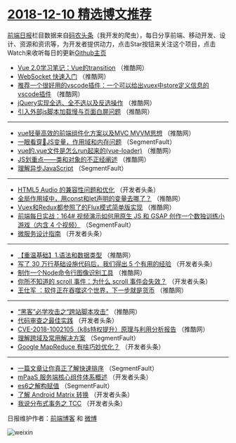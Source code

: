 # [2018-12-10 精选博文推荐](http://hao.caibaojian.com/date/2018/12/10)

[前端日报](http://caibaojian.com/c/news)栏目数据来自[码农头条](http://hao.caibaojian.com/)（我开发的爬虫），每日分享前端、移动开发、设计、资源和资讯等，为开发者提供动力，点击Star按钮来关注这个项目，点击Watch来收听每日的更新[Github主页](https://github.com/kujian/frontendDaily)
* [Vue 2.0学习笔记：Vue的transition](http://hao.caibaojian.com/94215.html) （推酷网）
* [WebSocket 快速入门](http://hao.caibaojian.com/94209.html) （推酷网）
* [推荐一个很好用的vscode插件：一个可以给出vuex中store定义信息的vscode插件](http://hao.caibaojian.com/94204.html) （推酷网）
* [jQuery实现全选、全不选以及反选操作](http://hao.caibaojian.com/94214.html) （推酷网）
* [引入外部js脚本加载慢与页面白屏问题](http://hao.caibaojian.com/94199.html) （推酷网）

***
* [vue轻量高效的前端组件化方案以及MVC MVVM思想](http://hao.caibaojian.com/94203.html) （推酷网）
* [一眼看穿👀JS变量，作用域和内存问题](http://hao.caibaojian.com/94169.html) （SegmentFault）
* [vue的.vue文件是怎么run起来的(vue-loader)](http://hao.caibaojian.com/94201.html) （推酷网）
* [JS划重点——类和对象的不正经阐述](http://hao.caibaojian.com/94213.html) （推酷网）
* [理解异步JavaScript](http://hao.caibaojian.com/94170.html) （SegmentFault）

***
* [HTML5 Audio 的兼容性问题和优化](http://hao.caibaojian.com/94181.html) （开发者头条）
* [全局作用域中，用const和let声明的变量去哪了？](http://hao.caibaojian.com/94202.html) （推酷网）
* [Vuex和Redux都参照了的Flux模式简单版实现](http://hao.caibaojian.com/94205.html) （推酷网）
* [前端每日实战：164# 视频演示如何用原生 JS 和 GSAP 创作一个数独训练小游戏（内含 4 个视频）](http://hao.caibaojian.com/94174.html) （SegmentFault）
* [微服务设计指南](http://hao.caibaojian.com/94177.html) （开发者头条）

***
* [【重温基础】1.语法和数据类型](http://hao.caibaojian.com/94198.html) （推酷网）
* [写了 30 万行基础设施代码后，我们得出 5 个有用的经验](http://hao.caibaojian.com/94178.html) （开发者头条）
* [制作一个Node命令行图像识别工具](http://hao.caibaojian.com/94210.html) （推酷网）
* [你所不知道的 scroll 事件：为什么 scroll 事件会失效？](http://hao.caibaojian.com/94179.html) （开发者头条）
* [王仕军 ：软件正在吞噬这个世界，下一步就是货币](http://hao.caibaojian.com/94200.html) （推酷网）

***
* [“黑客”必学攻击之“跨站脚本攻击”](http://hao.caibaojian.com/94211.html) （推酷网）
* [代码审查之最佳实践](http://hao.caibaojian.com/94180.html) （开发者头条）
* [CVE-2018-1002105（k8s特权提升）原理与利用分析报告](http://hao.caibaojian.com/94212.html) （推酷网）
* [理解跨域及常用解决方案](http://hao.caibaojian.com/94171.html) （SegmentFault）
* [Google MapReduce 有啥巧妙优化？](http://hao.caibaojian.com/94182.html) （开发者头条）

***
* [一篇文章让你真正了解快速排序](http://hao.caibaojian.com/94172.html) （SegmentFault）
* [mPaaS 服务端核心组件体系概述](http://hao.caibaojian.com/94183.html) （开发者头条）
* [es6之解构赋值](http://hao.caibaojian.com/94173.html) （SegmentFault）
* [了解 Android Matrix 转换](http://hao.caibaojian.com/94184.html) （开发者头条）
* [我说分布式事务之 TCC](http://hao.caibaojian.com/94185.html) （开发者头条）

日报维护作者：[前端博客](http://caibaojian.com/) 和 [微博](http://caibaojian.com/go/weibo)

![weixin](https://user-images.githubusercontent.com/3055447/38468989-651132ac-3b80-11e8-8e6b-15122322a9d7.png)